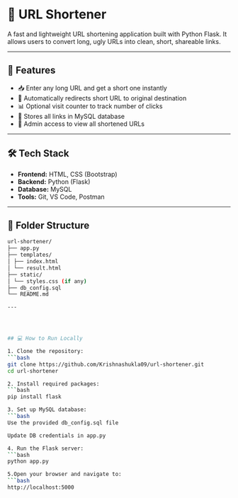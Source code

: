 # 🔗 URL Shortener

A fast and lightweight URL shortening application built with Python Flask. It allows users to convert long, ugly URLs into clean, short, shareable links.

---

## 🚀 Features

- 📥 Enter any long URL and get a short one instantly
- 🔗 Automatically redirects short URL to original destination
- 📊 Optional visit counter to track number of clicks
- 💾 Stores all links in MySQL database
- 🧹 Admin access to view all shortened URLs

---

## 🛠️ Tech Stack

- **Frontend:** HTML, CSS (Bootstrap)
- **Backend:** Python (Flask)
- **Database:** MySQL
- **Tools:** Git, VS Code, Postman

---

## 📂 Folder Structure
```bash
url-shortener/
├── app.py
├── templates/
│ ├── index.html
│ └── result.html
├── static/
│ └── styles.css (if any)
├── db_config.sql
└── README.md

---




## 💻 How to Run Locally

1. Clone the repository:
```bash
git clone https://github.com/Krishnashukla09/url-shortener.git
cd url-shortener

2. Install required packages:
```bash
pip install flask

3. Set up MySQL database:
```bash
Use the provided db_config.sql file

Update DB credentials in app.py

4. Run the Flask server:
```bash
python app.py

5.Open your browser and navigate to:
```bash
http://localhost:5000

